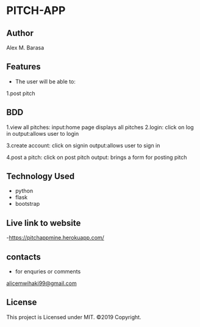 # PITCH-APP

## Author

Alex M. Barasa

## Features

- The user will be able to:

1.post pitch



## BDD

1.view all pitches:
input:home page displays all pitches
2.login:
click on log in
output:allows user to login

3.create account:
click on signin
output:allows user to sign in

4.post a pitch:
click on post pitch 
output:
brings a form for posting pitch


## Technology Used

- python
- flask
- bootstrap


## Live link to website
-https://pitchappmine.herokuapp.com/


## contacts 

- for enquries or comments

 alicemwihaki99@gmail.com



## License
This project is Licensed under MIT. ©2019 Copyright.
